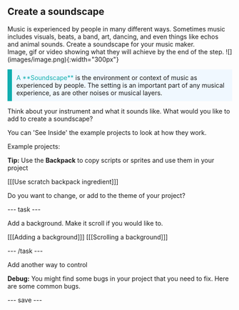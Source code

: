 ## Create a soundscape

<div style="display: flex; flex-wrap: wrap">
<div style="flex-basis: 200px; flex-grow: 1; margin-right: 15px;">
Music is experienced by people in many different ways. Sometimes music includes visuals, beats, a band, art, dancing, and even things like echos and animal sounds. Create a soundscape for your music maker.
</div>
<div>
Image, gif or video showing what they will achieve by the end of the step. ![](images/image.png){:width="300px"}
</div>
</div>

<p style="border-left: solid; border-width:10px; border-color: #0faeb0; background-color: aliceblue; padding: 10px;">
<span style="color: #0faeb0"> A **Soundscape**</span> is the environment or context of music as experienced by people. The setting is an important part of any musical experience, as are other noises or musical layers. 
</p>

Think about your instrument and what it sounds like. What would you like to add to create a soundscape?

You can 'See Inside' the example projects to look at how they work.

Example projects:

**Tip:** Use the **Backpack** to copy scripts or sprites and use them in your project

[[[Use scratch backpack ingredient]]]

Do you want to change, or add to the theme of your project?

--- task ---

Add a background. Make it scroll if you would like to.

[[[Adding a background]]]
[[[Scrolling a background]]]

--- /task ---

Add another way to control



**Debug:** You might find some bugs in your project that you need to fix. Here are some common bugs.


--- save ---